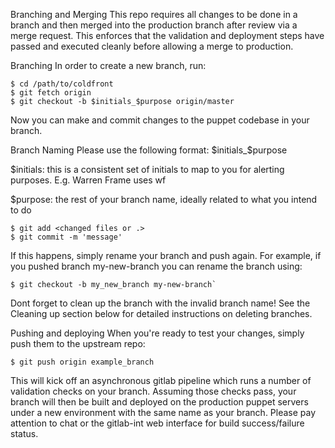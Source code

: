 Branching and Merging
This repo requires all changes to be done in a branch and then merged into the
production branch after review via a merge request. This enforces that the
validation and deployment steps have passed and executed cleanly before
allowing a merge to production.

Branching
In order to create a new branch, run:

    $ cd /path/to/coldfront
    $ git fetch origin
    $ git checkout -b $initials_$purpose origin/master
Now you can make and commit changes to the puppet codebase in your branch.

Branch Naming
Please use the following format:  $initials_$purpose


$initials: this is a consistent set of initials to map to you for alerting purposes.  E.g. Warren Frame uses wf

$purpose: the rest of your branch name, ideally related to what you intend to do

    $ git add <changed files or .> 
    $ git commit -m 'message'
    

If this happens, simply rename your
branch and push again. For example, if you pushed branch my-new-branch you can
rename the branch using:

    $ git checkout -b my_new_branch my-new-branch`

Dont forget to clean up the branch with the invalid branch name! See the
Cleaning up section below for detailed instructions on deleting
branches.

Pushing and deploying
When you're ready to test your changes, simply push them to the upstream repo:

    $ git push origin example_branch

This will kick off an asynchronous gitlab pipeline which runs a number of
validation checks on your branch. Assuming those checks pass, your branch will
then be built and deployed on the production puppet servers under a new
environment with the same name as your branch.
Please pay attention to chat or the gitlab-int web interface for build
success/failure status.

